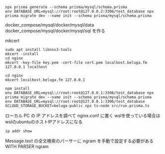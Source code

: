 ```
npx prisma generate --schema prisma/mysql/schema.prisma
env DATABASE_URL=mysql://root:root@127.0.0.2:3306/test_database npx prisma migrate dev --name init --schema prisma/mysql/schema.prisma
```

docker_compose/mysql/docker/mysql/data
docker_compose/mysql/docker/mysql/sql
を作る

mkcert

```
sudo apt install libnss3-tools
mkcert -install
cd nginx
mkcert -key-file key.pem -cert-file cert.pem localhost.beluga.fm 127.0.0.1 localhost
```

```
cd nginx
mkcert localhost.beluga.fm 127.0.0.1
```

```
npm install
env DATABASE_URL=mysql://root:root@127.0.0.1:3306/test_database npx prisma migrate dev --name init --schema prisma/mysql/schema.prisma
env DATABASE_URL=mysql://root:root@127.0.0.1:3306/test_database GCLOUD_STORAGE_BUCKET=beluga-public npx ts-node src/run.prisma.ts
```

ローカル PC の IP アドレスを調べて nginx.conf に書く
wslを使っている場合はwslのubuntuのホストIPアドレスになる

```
ip addr show
```

Message.text の全文検索のパーサーに ngram を手動で設定する必要がある
WITH PARSER ngram
